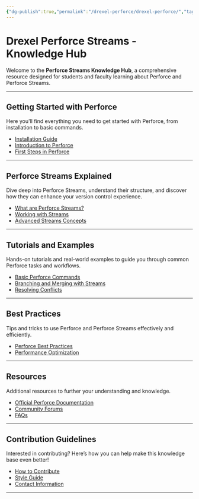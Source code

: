 ```yaml
---
{"dg-publish":true,"permalink":"/drexel-perforce/drexel-perforce/","tags":["gardenEntry"]}
---
```



# Drexel Perforce Streams - Knowledge Hub

Welcome to the **Perforce Streams Knowledge Hub**, a comprehensive resource designed for students and faculty learning about Perforce and Perforce Streams. 

---

## Getting Started with Perforce

Here you'll find everything you need to get started with Perforce, from installation to basic commands.

- [Installation Guide](/installation.md)
- [Introduction to Perforce](/basic-concepts.md)
- [First Steps in Perforce](/first-steps.md)

---

## Perforce Streams Explained

Dive deep into Perforce Streams, understand their structure, and discover how they can enhance your version control experience.

- [What are Perforce Streams?](/streams-intro.md)
- [Working with Streams](/working-with-streams.md)
- [Advanced Streams Concepts](/advanced-streams.md)

---

## Tutorials and Examples

Hands-on tutorials and real-world examples to guide you through common Perforce tasks and workflows.

- [Basic Perforce Commands](/basic-commands.md)
- [Branching and Merging with Streams](/branching-merging.md)
- [Resolving Conflicts](/conflict-resolution.md)

---

## Best Practices

Tips and tricks to use Perforce and Perforce Streams effectively and efficiently.

- [Perforce Best Practices](/best-practices.md)
- [Performance Optimization](/performance-optimization.md)

---

## Resources

Additional resources to further your understanding and knowledge.

- [Official Perforce Documentation](https://www.perforce.com/manuals/)
- [Community Forums](https://forums.perforce.com/)
- [FAQs](/faqs.md)

---

## Contribution Guidelines

Interested in contributing? Here’s how you can help make this knowledge base even better!

- [How to Contribute](/contributing.md)
- [Style Guide](/style-guide.md)
- [Contact Information](/contact.md)

---
